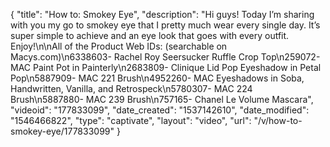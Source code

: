 {
    "title": "How to: Smokey Eye",
    "description": "Hi guys! Today I’m sharing with you my go to smokey eye that I pretty much wear every single day. It’s super simple to achieve and an eye look that goes with every outfit. Enjoy!\n\nAll of the Product Web IDs: (searchable on Macys.com)\n6338603- Rachel Roy Seersucker Ruffle Crop Top\n259072- MAC Paint Pot in Painterly\n2683809- Clinique Lid Pop Eyeshadow in Petal Pop\n5887909- MAC 221 Brush\n4952260- MAC Eyeshadows in Soba, Handwritten, Vanilla, and Retrospeck\n5780307- MAC 224 Brush\n5887880- MAC 239 Brush\n757165- Chanel Le Volume Mascara",
    "videoid": "177833099",
    "date_created": "1537142610",
    "date_modified": "1546466822",
    "type": "captivate",
    "layout": "video",
    "url": "\/v\/how-to-smokey-eye\/177833099"
}